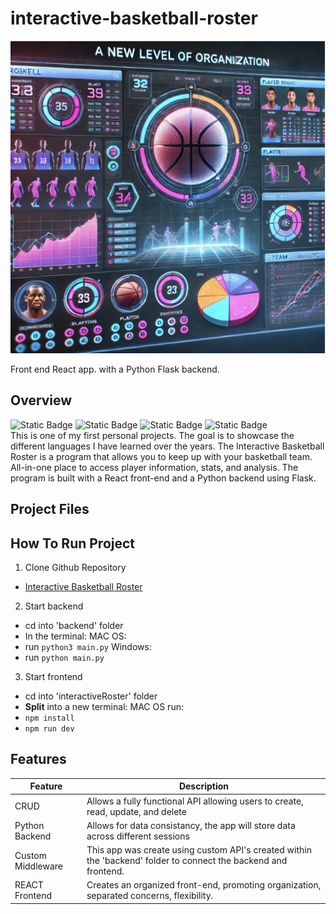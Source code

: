 # interactive-basketball-roster

<img src="./images/readmeLogo.png" width="700" height="500">

Front end React app. with a Python Flask backend.

## Overview

![Static Badge](https://img.shields.io/badge/Workflow%20Status%20-%20In%20progress%20-%20orange)
![Static Badge](https://img.shields.io/badge/Made%20with%20-%20black)
![Static Badge](https://img.shields.io/badge/PYTHON%20-%20gold)
![Static Badge](https://img.shields.io/badge/REACT%20-%20skyblue)  
This is one of my first personal projects. The goal is to showcase the different languages I have learned over the years. The Interactive Basketball Roster is a program that allows you to keep up with your basketball team. All-in-one place to access player information, stats, and analysis. The program is built with a React front-end and a Python backend using Flask.

## Project Files

## How To Run Project

1. Clone Github Repository

- [Interactive Basketball Roster](https://github.com/ncmoliver/react-basketball-roster.git)

2. Start backend

- cd into 'backend' folder
- In the terminal:
  MAC OS:
- run `python3 main.py`
  Windows:
- run `python main.py`

3. Start frontend

- cd into 'interactiveRoster' folder
- **Split** into a new terminal:
  MAC OS run:
- `npm install`
- `npm run dev`

## Features

| Feature           | Description                                                                                                     |
| ----------------- | --------------------------------------------------------------------------------------------------------------- |
| CRUD              | Allows a fully functional API allowing users to create, read, update, and delete                                |
| Python Backend    | Allows for data consistancy, the app will store data across different sessions                                  |
| Custom Middleware | This app was create using custom API's created within the 'backend' folder to connect the backend and frontend. |
| REACT Frontend    | Creates an organized front-end, promoting organization, separated concerns, flexibility.                        |

